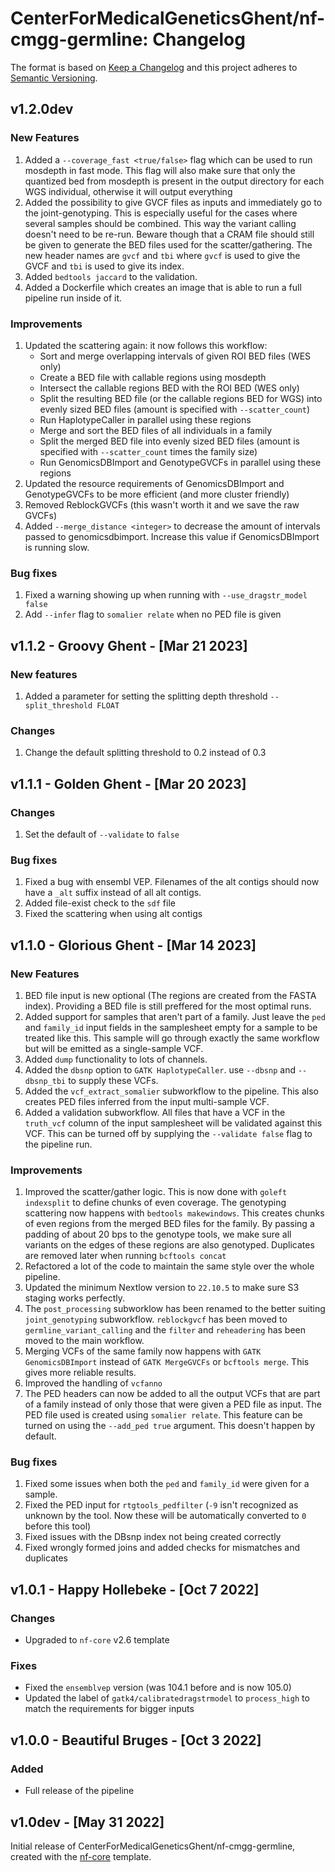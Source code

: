 # CenterForMedicalGeneticsGhent/nf-cmgg-germline: Changelog

The format is based on [Keep a Changelog](https://keepachangelog.com/en/1.0.0/)
and this project adheres to [Semantic Versioning](https://semver.org/spec/v2.0.0.html).

## v1.2.0dev

### New Features

1. Added a `--coverage_fast <true/false>` flag which can be used to run mosdepth in fast mode. This flag will also make sure that only the quantized bed from mosdepth is present in the output directory for each WGS individual, otherwise it will output everything
2. Added the possibility to give GVCF files as inputs and immediately go to the joint-genotyping. This is especially useful for the cases where several samples should be combined. This way the variant calling doesn't need to be re-run. Beware though that a CRAM file should still be given to generate the BED files used for the scatter/gathering. The new header names are `gvcf` and `tbi` where `gvcf` is used to give the GVCF and `tbi` is used to give its index.
3. Added `bedtools jaccard` to the validation.
4. Added a Dockerfile which creates an image that is able to run a full pipeline run inside of it.

### Improvements

1. Updated the scattering again: it now follows this workflow:
   - Sort and merge overlapping intervals of given ROI BED files (WES only)
   - Create a BED file with callable regions using mosdepth
   - Intersect the callable regions BED with the ROI BED (WES only)
   - Split the resulting BED file (or the callable regions BED for WGS) into evenly sized BED files (amount is specified with `--scatter_count`)
   - Run HaplotypeCaller in parallel using these regions
   - Merge and sort the BED files of all individuals in a family
   - Split the merged BED file into evenly sized BED files (amount is specified with `--scatter_count` times the family size)
   - Run GenomicsDBImport and GenotypeGVCFs in parallel using these regions
2. Updated the resource requirements of GenomicsDBImport and GenotypeGVCFs to be more efficient (and more cluster friendly)
3. Removed ReblockGVCFs (this wasn't worth it and we save the raw GVCFs)
4. Added `--merge_distance <integer>` to decrease the amount of intervals passed to genomicsdbimport. Increase this value if GenomicsDBImport is running slow.

### Bug fixes

1. Fixed a warning showing up when running with `--use_dragstr_model false`
2. Add `--infer` flag to `somalier relate` when no PED file is given

## v1.1.2 - Groovy Ghent - [Mar 21 2023]

### New features

1. Added a parameter for setting the splitting depth threshold `--split_threshold FLOAT`

### Changes

1. Change the default splitting threshold to 0.2 instead of 0.3

## v1.1.1 - Golden Ghent - [Mar 20 2023]

### Changes

1. Set the default of `--validate` to `false`

### Bug fixes

1. Fixed a bug with ensembl VEP. Filenames of the alt contigs should now have a `_alt` suffix instead of all alt contigs.
2. Added file-exist check to the `sdf` file
3. Fixed the scattering when using alt contigs

## v1.1.0 - Glorious Ghent - [Mar 14 2023]

### New Features

1. BED file input is new optional (The regions are created from the FASTA index). Providing a BED file is still preffered for the most optimal runs.
2. Added support for samples that aren't part of a family. Just leave the `ped` and `family_id` input fields in the samplesheet empty for a sample to be treated like this. This sample will go through exactly the same workflow but will be emitted as a single-sample VCF.
3. Added `dump` functionality to lots of channels.
4. Added the `dbsnp` option to `GATK HaplotypeCaller`. use `--dbsnp` and `--dbsnp_tbi` to supply these VCFs.
5. Added the `vcf_extract_somalier` subworkflow to the pipeline. This also creates PED files inferred from the input multi-sample VCF.
6. Added a validation subworkflow. All files that have a VCF in the `truth_vcf` column of the input samplesheet will be validated against this VCF. This can be turned off by supplying the `--validate false` flag to the pipeline run.

### Improvements

1. Improved the scatter/gather logic. This is now done with `goleft indexsplit` to define chunks of even coverage. The genotyping scattering now happens with `bedtools makewindows`. This creates chunks of even regions from the merged BED files for the family. By passing a padding of about 20 bps to the genotype tools, we make sure all variants on the edges of these regions are also genotyped. Duplicates are removed later when running `bcftools concat`
2. Refactored a lot of the code to maintain the same style over the whole pipeline.
3. Updated the minimum Nextlow version to `22.10.5` to make sure S3 staging works perfectly.
4. The `post_processing` subworklow has been renamed to the better suiting `joint_genotyping` subworkflow. `reblockgvcf` has been moved to `germline_variant_calling` and the `filter` and `reheadering` has been moved to the main workflow.
5. Merging VCFs of the same family now happens with `GATK GenomicsDBImport` instead of `GATK MergeGVCFs` or `bcftools merge`. This gives more reliable results.
6. Improved the handling of `vcfanno`
7. The PED headers can now be added to all the output VCFs that are part of a family instead of only those that were given a PED file as input. The PED file used is created using `somalier relate`. This feature can be turned on using the `--add_ped true` argument. This doesn't happen by default.

### Bug fixes

1. Fixed some issues when both the `ped` and `family_id` were given for a sample.
2. Fixed the PED input for `rtgtools_pedfilter` (`-9` isn't recognized as unknown by the tool. Now these will be automatically converted to `0` before this tool)
3. Fixed issues with the DBsnp index not being created correctly
4. Fixed wrongly formed joins and added checks for mismatches and duplicates

## v1.0.1 - Happy Hollebeke - [Oct 7 2022]

### Changes

- Upgraded to `nf-core` v2.6 template

### Fixes

- Fixed the `ensemblvep` version (was 104.1 before and is now 105.0)
- Updated the label of `gatk4/calibratedragstrmodel` to `process_high` to match the requirements for bigger inputs

## v1.0.0 - Beautiful Bruges - [Oct 3 2022]

### Added

- Full release of the pipeline

## v1.0dev - [May 31 2022]

Initial release of CenterForMedicalGeneticsGhent/nf-cmgg-germline, created with the [nf-core](https://nf-co.re/) template.
